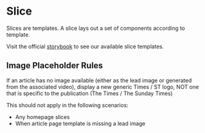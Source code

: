 # Slice

Slices are templates. A slice lays out a set of components according to
template.

Visit the official
[storybook](http://components.thetimes.co.uk/?selectedKind=Primitives%2FSlice&selectedStory=Default%20template%20with%20one%20item&full=0&addons=1&stories=1&panelRight=0&addonPanel=storybooks%2Fstorybook-addon-knobs)
to see our available slice templates.

## Image Placeholder Rules

If an article has no image available (either as the lead image or generated from
the associated video), display a new generic Times / ST logo, NOT one that is
specific to the publication (The Times / The Sunday Times)

This should not apply in the following scenarios:

* Any homepage slices
* When article page template is missing a lead image
